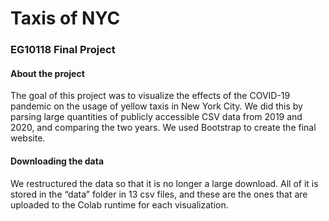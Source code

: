 # Taxis of NYC
### EG10118 Final Project

#### About the project
The goal of this project was to visualize the effects of the COVID-19 pandemic on the usage of yellow taxis in New York City. We did this by parsing large quantities of publicly accessible CSV data from 2019 and 2020, and comparing the two years. We used Bootstrap to create the final website.

#### Downloading the data
We restructured the data so that it is no longer a large download. All of it is stored in the “data” folder in 13 csv files, and these are the ones that are uploaded to the Colab runtime for each visualization.

